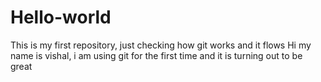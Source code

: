 # Hello-world
This is my first repository, just checking how git works and it flows
Hi my name is vishal, i am using git for the first time and it is turning out to be great
